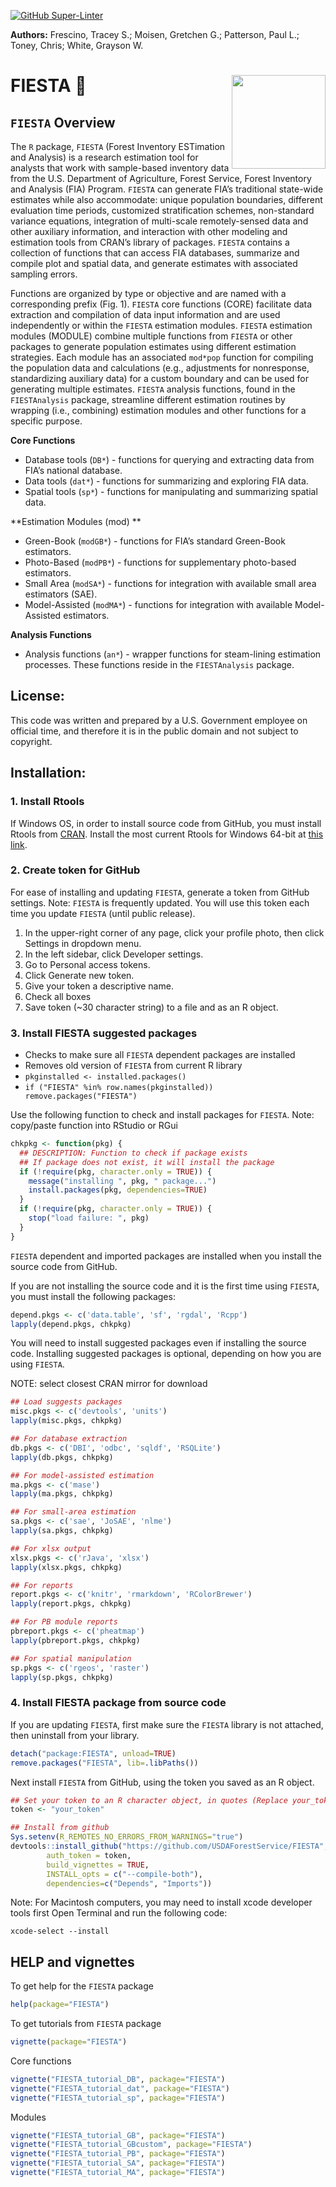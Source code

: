 
[![GitHub
Super-Linter](https://github.com/USDAForestService/FIESTA/workflows/Lint%20Code%20Base/badge.svg)](https://github.com/marketplace/actions/super-linter)

<b>Authors:</b> Frescino, Tracey S.; Moisen, Gretchen G.; Patterson,
Paul L.; Toney, Chris; White, Grayson W.

# FIESTA 🎉 <img src="https://github.com/USDAForestService/FIESTA/blob/master/figs/fiesta_grey.png?raw=true" align="right" width=150 />

## `FIESTA` Overview

The `R` package, `FIESTA` (Forest Inventory ESTimation and Analysis) is
a research estimation tool for analysts that work with sample-based
inventory data from the U.S. Department of Agriculture, Forest Service,
Forest Inventory and Analysis (FIA) Program. `FIESTA` can generate FIA’s
traditional state-wide estimates while also accommodate: unique
population boundaries, different evaluation time periods, customized
stratification schemes, non-standard variance equations, integration of
multi-scale remotely-sensed data and other auxiliary information, and
interaction with other modeling and estimation tools from CRAN’s library
of packages. `FIESTA` contains a collection of functions that can access
FIA databases, summarize and compile plot and spatial data, and generate
estimates with associated sampling errors.

Functions are organized by type or objective and are named with a
corresponding prefix (Fig. 1). `FIESTA` core functions (CORE) facilitate
data extraction and compilation of data input information and are used
independently or within the `FIESTA` estimation modules. `FIESTA`
estimation modules (MODULE) combine multiple functions from `FIESTA` or
other packages to generate population estimates using different
estimation strategies. Each module has an associated `mod*pop` function
for compiling the population data and calculations (e.g., adjustments
for nonresponse, standardizing auxiliary data) for a custom boundary and
can be used for generating multiple estimates. `FIESTA` analysis
functions, found in the `FIESTAnalysis` package, streamline different
estimation routines by wrapping (i.e., combining) estimation modules and
other functions for a specific purpose.

**Core Functions**

-   Database tools (`DB*`) - functions for querying and extracting data
    from FIA’s national database.
-   Data tools (`dat*`) - functions for summarizing and exploring FIA
    data.
-   Spatial tools (`sp*`) - functions for manipulating and summarizing
    spatial data.

**Estimation Modules (mod) **

-   Green-Book (`modGB*`) - functions for FIA’s standard Green-Book
    estimators.
-   Photo-Based (`modPB*`) - functions for supplementary photo-based
    estimators.
-   Small Area (`modSA*`) - functions for integration with available
    small area estimators (SAE).
-   Model-Assisted (`modMA*`) - functions for integration with available
    Model-Assisted estimators.

**Analysis Functions**

-   Analysis functions (`an*`) - wrapper functions for steam-lining
    estimation processes. These functions reside in the `FIESTAnalysis`
    package.

## License:

This code was written and prepared by a U.S. Government employee on
official time, and therefore it is in the public domain and not subject
to copyright.

## Installation:

### 1. Install Rtools

If Windows OS, in order to install source code from GitHub, you must
install Rtools from [CRAN](https://cran.r-project.org/). Install the
most current Rtools for Windows 64-bit at [this
link](https://cran.r-project.org/bin/windows/Rtools/).

### 2. Create token for GitHub

For ease of installing and updating `FIESTA`, generate a token from
GitHub settings. Note: `FIESTA` is frequently updated. You will use this
token each time you update `FIESTA` (until public release).

1.  In the upper-right corner of any page, click your profile photo,
    then click Settings in dropdown menu.
2.  In the left sidebar, click Developer settings.
3.  Go to Personal access tokens.
4.  Click Generate new token.
5.  Give your token a descriptive name.
6.  Check all boxes
7.  Save token (\~30 character string) to a file and as an R object.

### 3. Install FIESTA suggested packages

-   Checks to make sure all `FIESTA` dependent packages are installed
-   Removes old version of `FIESTA` from current R library
-   `pkginstalled <- installed.packages()`
-   `if ("FIESTA" %in% row.names(pkginstalled)) remove.packages("FIESTA")`

Use the following function to check and install packages for `FIESTA`.
Note: copy/paste function into RStudio or RGui

``` r
chkpkg <- function(pkg) {
  ## DESCRIPTION: Function to check if package exists
  ## If package does not exist, it will install the package
  if (!require(pkg, character.only = TRUE)) {
    message("installing ", pkg, " package...")
    install.packages(pkg, dependencies=TRUE)
  }
  if (!require(pkg, character.only = TRUE)) {
    stop("load failure: ", pkg)
  } 
}
```

`FIESTA` dependent and imported packages are installed when you install
the source code from GitHub.

If you are not installing the source code and it is the first time using
`FIESTA`, you must install the following packages:

``` r
depend.pkgs <- c('data.table', 'sf', 'rgdal', 'Rcpp')
lapply(depend.pkgs, chkpkg)
```

You will need to install suggested packages even if installing the
source code. Installing suggested packages is optional, depending on how
you are using `FIESTA`.

NOTE: select closest CRAN mirror for download

``` r
## Load suggests packages
misc.pkgs <- c('devtools', 'units')
lapply(misc.pkgs, chkpkg)

## For database extraction
db.pkgs <- c('DBI', 'odbc', 'sqldf', 'RSQLite')
lapply(db.pkgs, chkpkg)

## For model-assisted estimation
ma.pkgs <- c('mase')
lapply(ma.pkgs, chkpkg)

## For small-area estimation
sa.pkgs <- c('sae', 'JoSAE', 'nlme')
lapply(sa.pkgs, chkpkg)

## For xlsx output
xlsx.pkgs <- c('rJava', 'xlsx')
lapply(xlsx.pkgs, chkpkg)

## For reports
report.pkgs <- c('knitr', 'rmarkdown', 'RColorBrewer')
lapply(report.pkgs, chkpkg)

## For PB module reports
pbreport.pkgs <- c('pheatmap')
lapply(pbreport.pkgs, chkpkg)

## For spatial manipulation
sp.pkgs <- c('rgeos', 'raster')
lapply(sp.pkgs, chkpkg)
```

### 4. Install FIESTA package from source code

If you are updating `FIESTA`, first make sure the `FIESTA` library is
not attached, then uninstall from your library.

``` r
detach("package:FIESTA", unload=TRUE)
remove.packages("FIESTA", lib=.libPaths()) 
```

Next install `FIESTA` from GitHub, using the token you saved as an R
object.

``` r
## Set your token to an R character object, in quotes (Replace your_token with ~30 character string)
token <- "your_token"

## Install from github
Sys.setenv(R_REMOTES_NO_ERRORS_FROM_WARNINGS="true")
devtools::install_github("https://github.com/USDAForestService/FIESTA", 
        auth_token = token,
        build_vignettes = TRUE,
        INSTALL_opts = c("--compile-both"),
        dependencies=c("Depends", "Imports"))
```

Note: For Macintosh computers, you may need to install xcode developer
tools first Open Terminal and run the following code:

    xcode-select --install

## HELP and vignettes

To get help for the `FIESTA` package

``` r
help(package="FIESTA")
```

To get tutorials from `FIESTA` package

``` r
vignette(package="FIESTA")
```

Core functions

``` r
vignette("FIESTA_tutorial_DB", package="FIESTA")
vignette("FIESTA_tutorial_dat", package="FIESTA")
vignette("FIESTA_tutorial_sp", package="FIESTA")
```

Modules

``` r
vignette("FIESTA_tutorial_GB", package="FIESTA")
vignette("FIESTA_tutorial_GBcustom", package="FIESTA")
vignette("FIESTA_tutorial_PB", package="FIESTA")
vignette("FIESTA_tutorial_SA", package="FIESTA")
vignette("FIESTA_tutorial_MA", package="FIESTA")
```
